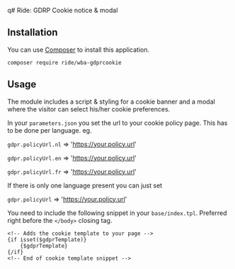 q# Ride: GDRP Cookie notice & modal

## Installation

You can use [Composer](http://getcomposer.org) to install this application.

```
composer require ride/wba-gdprcookie
```

## Usage

The module includes a script & styling for a cookie banner and a modal where the visitor can select his/her cookie preferences.

In your `parameters.json` you set the url to your cookie policy page.
This has to be done per language.
eg.

`gdpr.policyUrl.nl` => 'https://your.policy.url'

`gdpr.policyUrl.en` => 'https://your.policy.url'

`gdpr.policyUrl.fr` => 'https://your.policy.url'

If there is only one language present you can just set

`gdpr.policyUrl` => 'https://your.policy.url'
 

You need to include the following snippet in your `base/index.tpl`.  Preferred right before the `</body>` closing tag.

```smarty
<!-- Adds the cookie template to your page -->
{if isset($gdprTemplate)}
    {$gdprTemplate}
{/if}
<!-- End of cookie template snippet -->
```

 
